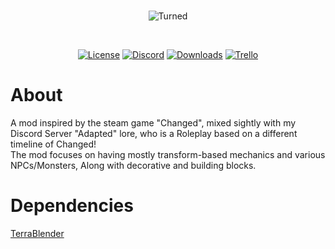 <div align="center">
  <br />
  <p>
    <img src="https://cdn.discordapp.com/attachments/814468698618200135/838709503725010944/Turned_Background.png"  alt="Turned"/>
  </p>
  <br />
  <p>
    <a href="https://github.com/xhayper/Turned/blob/main/LICENSE" target="_blank"><img src="https://img.shields.io/github/license/xhayper/Turned" alt="License"></a>
    <a href="https://discord.gg/agxfs9btJK" target="_blank"><img src="https://img.shields.io/discord/636852445867409408" alt="Discord"></a>
    <a href="https://github.com/xhayper/Turned/releases" target="_blank"><img src="https://img.shields.io/github/downloads/xhayper/Turned/total" alt="Downloads"></a>
    <a href="https://trello.com/b/shhQBzRt/turned-remaster-roadmap" target="_blank"><img src="https://img.shields.io/badge/trello-blue?logo=trello" alt="Trello"></a>
  </p>
</div>

# About

A mod inspired by the steam game "Changed", mixed sightly with my Discord Server "Adapted" lore, who is a Roleplay based
on a different timeline of Changed!<br>
The mod focuses on having mostly transform-based mechanics and various NPCs/Monsters, Along with decorative and building
blocks.

# Dependencies
[TerraBlender](https://github.com/Glitchfiend/TerraBlender)